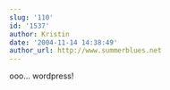 ```yaml
---
slug: '110'
id: '1537'
author: Kristin
date: '2004-11-14 14:38:49'
author_url: http://www.summerblues.net
---
```

ooo...  wordpress!
